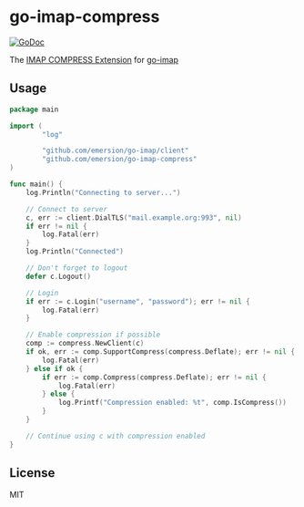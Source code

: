 # go-imap-compress

[![GoDoc](https://godoc.org/github.com/emersion/go-imap-compress?status.svg)](https://godoc.org/github.com/emersion/go-imap-compress)

The [IMAP COMPRESS Extension](https://tools.ietf.org/html/rfc4978) for [go-imap](https://github.com/emersion/go-imap)

## Usage

```go
package main

import (
		"log"

		"github.com/emersion/go-imap/client"
		"github.com/emersion/go-imap-compress"
)

func main() {
	log.Println("Connecting to server...")

	// Connect to server
	c, err := client.DialTLS("mail.example.org:993", nil)
	if err != nil {
		log.Fatal(err)
	}
	log.Println("Connected")

	// Don't forget to logout
	defer c.Logout()

	// Login
	if err := c.Login("username", "password"); err != nil {
		log.Fatal(err)
	}

	// Enable compression if possible
	comp := compress.NewClient(c)
	if ok, err := comp.SupportCompress(compress.Deflate); err != nil {
		log.Fatal(err)
	} else if ok {
		if err := comp.Compress(compress.Deflate); err != nil {
			log.Fatal(err)
		} else {
			log.Printf("Compression enabled: %t", comp.IsCompress())
		}
	}

	// Continue using c with compression enabled
}
```

## License

MIT
